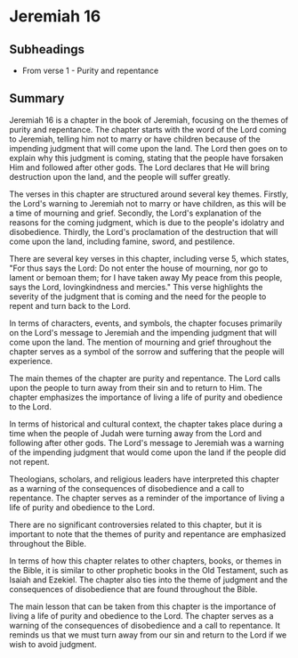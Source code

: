 # Jeremiah 16

## Subheadings

* From verse 1 - Purity and repentance

## Summary

Jeremiah 16 is a chapter in the book of Jeremiah, focusing on the themes of purity and repentance. The chapter starts with the word of the Lord coming to Jeremiah, telling him not to marry or have children because of the impending judgment that will come upon the land. The Lord then goes on to explain why this judgment is coming, stating that the people have forsaken Him and followed after other gods. The Lord declares that He will bring destruction upon the land, and the people will suffer greatly.

The verses in this chapter are structured around several key themes. Firstly, the Lord's warning to Jeremiah not to marry or have children, as this will be a time of mourning and grief. Secondly, the Lord's explanation of the reasons for the coming judgment, which is due to the people's idolatry and disobedience. Thirdly, the Lord's proclamation of the destruction that will come upon the land, including famine, sword, and pestilence.

There are several key verses in this chapter, including verse 5, which states, "For thus says the Lord: Do not enter the house of mourning, nor go to lament or bemoan them; for I have taken away My peace from this people, says the Lord, lovingkindness and mercies." This verse highlights the severity of the judgment that is coming and the need for the people to repent and turn back to the Lord.

In terms of characters, events, and symbols, the chapter focuses primarily on the Lord's message to Jeremiah and the impending judgment that will come upon the land. The mention of mourning and grief throughout the chapter serves as a symbol of the sorrow and suffering that the people will experience.

The main themes of the chapter are purity and repentance. The Lord calls upon the people to turn away from their sin and to return to Him. The chapter emphasizes the importance of living a life of purity and obedience to the Lord.

In terms of historical and cultural context, the chapter takes place during a time when the people of Judah were turning away from the Lord and following after other gods. The Lord's message to Jeremiah was a warning of the impending judgment that would come upon the land if the people did not repent.

Theologians, scholars, and religious leaders have interpreted this chapter as a warning of the consequences of disobedience and a call to repentance. The chapter serves as a reminder of the importance of living a life of purity and obedience to the Lord.

There are no significant controversies related to this chapter, but it is important to note that the themes of purity and repentance are emphasized throughout the Bible.

In terms of how this chapter relates to other chapters, books, or themes in the Bible, it is similar to other prophetic books in the Old Testament, such as Isaiah and Ezekiel. The chapter also ties into the theme of judgment and the consequences of disobedience that are found throughout the Bible.

The main lesson that can be taken from this chapter is the importance of living a life of purity and obedience to the Lord. The chapter serves as a warning of the consequences of disobedience and a call to repentance. It reminds us that we must turn away from our sin and return to the Lord if we wish to avoid judgment.